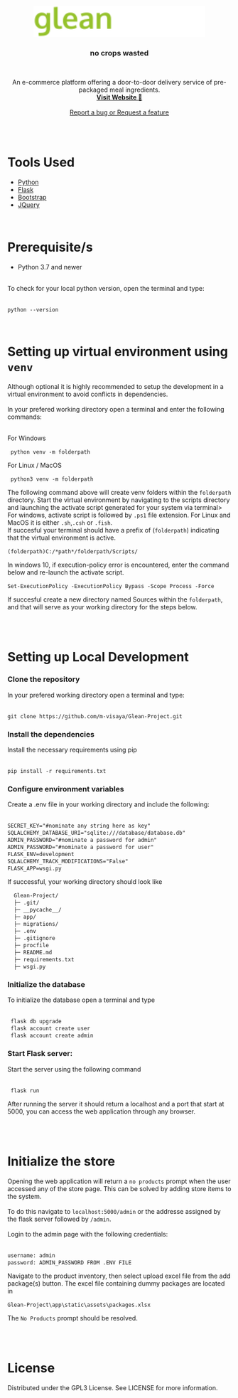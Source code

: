<div align="center">
  <a href="https://github.com/m-visaya/Glean-Project">
    <img src="./app/static/assets/logo_index.svg" alt="Logo" height="70">
  </a>
  <h3 align="center">no crops wasted</h3>
<br>
  <p align="center">
An e-commerce platform offering a door-to-door delivery service of pre-packaged meal ingredients.
<br>
<a href="https://glean-project.herokuapp.com/"><strong>Visit Website 🛒</strong></a>
<br>
<br>
<a href="https://github.com/m-visaya/Glean-Project/issues">Report a bug or Request a feature</a> 
  </p>
</div>

<br>
<br>

<div>
    <h1>Tools Used</h1>
    <ul>
        <li><a href="https://www.python.org/">Python</a></li>
        <li><a href="https://flask.palletsprojects.com/en/2.1.x/">Flask</a></li>
        <li><a href="https://getbootstrap.com/">Bootstrap</a></li>
        <li><a href="https://jquery.com/">JQuery</a></li>
    </ul>
</div>

<br>

<div>
    <h1>Prerequisite/s</h1>
    <ul>
        <li> Python 3.7 and newer </li>
    </ul><br>
    To check for your local python version, open the terminal and type:
    <br><br>

    python --version

</div>

<br>

<div>
  <h1>Setting up virtual environment using <code>venv</code></h1>
    Although optional it is highly recommended to setup the development in a virtual environment to avoid conflicts in dependencies.
    <br><br>
    In your prefered working directory open a terminal and enter the following commands:
    <br><br>

   For Windows 
  
     python venv -m folderpath
  
   For Linux / MacOS 
  
     python3 venv -m folderpath
  
   The following command above will create venv folders within the <code>folderpath</code> directory. 
   Start the virtual environment by navigating to the scripts directory and launching the activate script generated for your system via terminal> For windows, 
   activate script is followed by <code>.ps1</code> file extension. For Linux and MacOS it is either <code>.sh</code>,<code>.csh</code> or <code>.fish</code>.<br>
   If succesful your terminal should have a prefix of (<code>folderpath</code>) indicating that the virtual environment is active.
  
    (folderpath)C:/*path*/folderpath/Scripts/
  
   In windows 10, if execution-policy error is encountered, enter the command below and re-launch the activate script.
  
    Set-ExecutionPolicy -ExecutionPolicy Bypass -Scope Process -Force
   
  If succesful create a new directory named Sources within the <code>folderpath</code>, and that will serve as your working directory for the steps below.
  
  
  
 

</div>

<br>
<br>

<div>
   <h1>Setting up Local Development</h1>
   <h3>Clone the repository</h3>
   In your prefered working directory open a terminal and type:
   <br><br>
  
    git clone https://github.com/m-visaya/Glean-Project.git
  
   <h3>Install the dependencies</h3>
   Install the necessary requirements using pip
   <br><br>
  
    pip install -r requirements.txt
  
   <h3>Configure environment variables</h3>
   Create a .env file in your working directory and include the following:
   <br><br>
  
    SECRET_KEY="#nominate any string here as key"
    SQLALCHEMY_DATABASE_URI="sqlite:///database/database.db"
    ADMIN_PASSWORD="#nominate a password for admin"
    ADMIN_PASSWORD="#nominate a password for user"
    FLASK_ENV=development
    SQLALCHEMY_TRACK_MODIFICATIONS="False"
    FLASK_APP=wsgi.py
  
   If successful, your working directory should look like
   
      Glean-Project/
      ├─ .git/
      ├─ __pycache__/
      ├─ app/
      ├─ migrations/
      ├─ .env
      ├─ .gitignore
      ├─ procfile
      ├─ README.md
      ├─ requirements.txt
      ├─ wsgi.py
  
   <h3>Initialize the database</h3>
   To initialize the database open a terminal and type
   <br><br>
  
     flask db upgrade
     flask account create user
     flask account create admin

   <h3>Start Flask server:</h3>
   Start the server using the following command
   <br><br>
  
     flask run
  
   After running the server it should return a localhost and a port that start at 5000, you can access the web application through any browser.
</div>

<br>
<br>

<div>
   <h1>Initialize the store</h1>
  Opening the web application will return a <code>no products</code> prompt when the user accessed any of the store page. This can be solved by adding store items to the system.
  <br><br>
  To do this navigate to <code>localhost:5000/admin</code> or the addresse assigned by the flask server followed by <code>/admin</code>.
  <br><br>
  Login to the admin page with the following credentials: 
  <br><br>
  
    username: admin
    password: ADMIN_PASSWORD FROM .ENV FILE

  Navigate to the product inventory, then select upload excel file from the add package(s) button. The excel file containing dummy packages are located in
  
    Glean-Project\app\static\assets\packages.xlsx
  
  The <code>No Products</code> prompt should be resolved.
  
</div>

<br>
<br>

<div>
    <h1>License</h1>
    Distributed under the GPL3 License. See LICENSE for more information.
</div>
